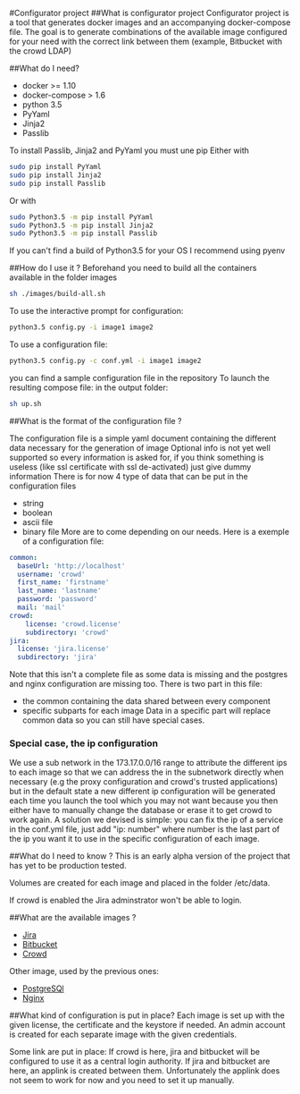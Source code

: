 #Configurator project
##What is configurator project
Configurator project is a tool that generates docker images and an accompanying docker-compose file.
The goal is to generate combinations of the available image configured for your need with the correct link
between them (example, Bitbucket with the crowd LDAP)


##What do I need?
* docker >= 1.10
* docker-compose > 1.6
* python 3.5
* PyYaml
* Jinja2
* Passlib

To install Passlib, Jinja2 and PyYaml you must une pip
Either with
```bash
sudo pip install PyYaml
sudo pip install Jinja2
sudo pip install Passlib
```
Or with
```bash
sudo Python3.5 -m pip install PyYaml
sudo Python3.5 -m pip install Jinja2
sudo Python3.5 -m pip install Passlib
```
If you can't find a build of Python3.5 for your OS I recommend using pyenv

##How do I use it ?
Beforehand you need to build all the containers available in the folder images
```bash
sh ./images/build-all.sh 
```
To use the interactive prompt for configuration:
```bash
python3.5 config.py -i image1 image2
```
To use a configuration file:
```bash
python3.5 config.py -c conf.yml -i image1 image2
```
you can find a sample configuration file in the repository
To launch the resulting compose file:
in the output folder:
```bash
sh up.sh
```

##What is the format of the configuration file ?

The configuration file is a simple yaml document containing the different data necessary for the generation of image
Optional info is not yet well supported so every information is asked for, if you think something is useless (like ssl certificate with ssl de-activated) just give dummy information
There is for now 4 type of data that can be put in the configuration files
 * string
 * boolean
 * ascii file
 * binary file
More are to come depending on our needs.
Here is a exemple of a configuration file:
```yaml
common:
  baseUrl: 'http://localhost'
  username: 'crowd'
  first_name: 'firstname'
  last_name: 'lastname'
  password: 'password'
  mail: 'mail'
crowd:
    license: 'crowd.license'
    subdirectory: 'crowd'
jira:
  license: 'jira.license'
  subdirectory: 'jira'

```
Note that this isn't a complete file as some data is missing and the postgres and nginx configuration are missing too.
There is two part in this file:
* the common containing the data shared between every component
* specific subparts for each image
Data in a specific part will replace common data so you can still have special cases.

### Special case, the ip configuration
We use a sub network in the 173.17.0.0/16 range to attribute the different ips to each image so that we can address the in the subnetwork directly when necessary (e.g the proxy configuration and crowd's trusted applications) but in the default state a new different ip configuration will be generated each time you launch the tool which you may not want because you then either have to manually change the database or erase it to get crowd to work again. A solution we devised is simple: you can fix the ip of a service in 
the conf.yml file, just add "ip: number" where number is the last part of the ip you want it to use in the specific configuration of each image.

##What do I need to know ?
This is an early alpha version of the project that has yet to be production tested.

Volumes are created for each image and placed in the folder /etc/data.

If crowd is enabled the Jira adminstrator won't be able to login.

##What are the available images ?
* [Jira](docs/jira.mq)
* [Bitbucket](docs/bitbucket.md)
* [Crowd](docs/crowd.md)

Other image, used by the previous ones:

* [PostgreSQl](docs/postgre.md)
* [Nginx](docs/nginx.md)


##What kind of configuration is put in place?
Each image is set up with the given license, the certificate and the keystore if needed. An admin account is created for each separate image with the given credentials. 

Some link are put in place:
If crowd is here, jira and bitbucket will be configured to use it as a central login authority. 
If jira and bitbucket are here, an applink is created between them. Unfortunately the applink does not seem to work for now and you need to set it up manually. 